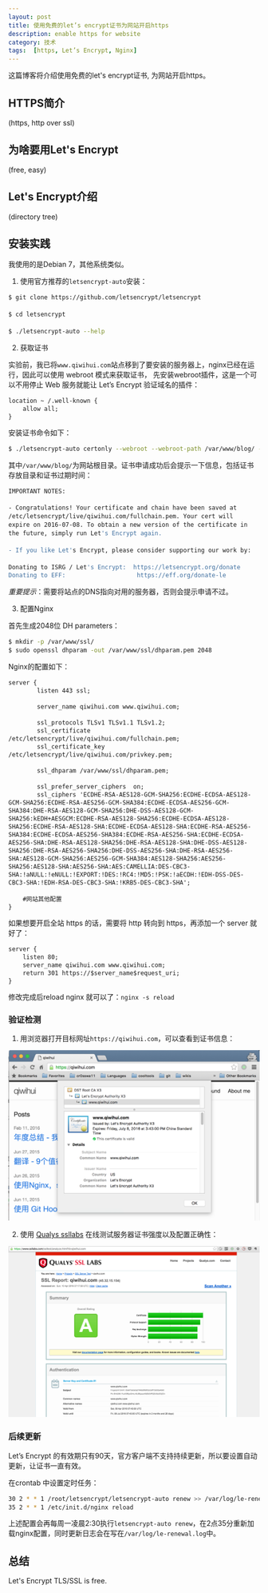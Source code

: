 ```yaml
---
layout: post
title: 使用免费的let’s encrypt证书为网站开启https
description: enable https for website
category: 技术
tags:  [https, Let’s Encrypt, Nginx]
---
```


这篇博客将介绍使用免费的let's encrypt证书, 为网站开启https。
<!--more-->

## HTTPS简介

(https, http over ssl)

## 为啥要用Let's Encrypt

(free, easy)

## Let's Encrypt介绍

(directory tree)

## 安装实践

我使用的是Debian 7，其他系统类似。

1. 使用官方推荐的`letsencrypt-auto`安装：

```sh
$ git clone https://github.com/letsencrypt/letsencrypt

$ cd letsencrypt

$ ./letsencrypt-auto --help
```

2. 获取证书

实验前，我已将`www.qiwihui.com`站点移到了要安装的服务器上，nginx已经在运行，因此可以使用 webroot 模式来获取证书，
先安装webroot插件，这是一个可以不用停止 Web 服务就能让 Let’s Encrypt 验证域名的插件：

```
location ~ /.well-known {
    allow all;
}
```

安装证书命令如下：

```sh
$ ./letsencrypt-auto certonly --webroot --webroot-path /var/www/blog/ -d qiwihui.com -d www.qiwihui.com --agree-tos --email qiwihui@qiwihui.com
```

其中`/var/www/blog/`为网站根目录。证书申请成功后会提示一下信息，包括证书存放目录和证书过期时间：

```sh
IMPORTANT NOTES:

- Congratulations! Your certificate and chain have been saved at
/etc/letsencrypt/live/qiwihui.com/fullchain.pem. Your cert will
expire on 2016-07-08. To obtain a new version of the certificate in
the future, simply run Let's Encrypt again.

- If you like Let's Encrypt, please consider supporting our work by:

Donating to ISRG / Let's Encrypt:  https://letsencrypt.org/donate
Donating to EFF:                    https://eff.org/donate-le
```

*重要提示*：需要将站点的DNS指向对用的服务器，否则会提示申请不过。

3. 配置Nginx

首先生成2048位 DH parameters：

```sh
$ mkdir -p /var/www/ssl/
$ sudo openssl dhparam -out /var/www/ssl/dhparam.pem 2048
```

Nginx的配置如下：

```nginx
server {
        listen 443 ssl;

        server_name qiwihui.com www.qiwihui.com;

        ssl_protocols TLSv1 TLSv1.1 TLSv1.2;
        ssl_certificate     /etc/letsencrypt/live/qiwihui.com/fullchain.pem;
        ssl_certificate_key /etc/letsencrypt/live/qiwihui.com/privkey.pem;

        ssl_dhparam /var/www/ssl/dhparam.pem;

        ssl_prefer_server_ciphers  on;
        ssl_ciphers 'ECDHE-RSA-AES128-GCM-SHA256:ECDHE-ECDSA-AES128-GCM-SHA256:ECDHE-RSA-AES256-GCM-SHA384:ECDHE-ECDSA-AES256-GCM-SHA384:DHE-RSA-AES128-GCM-SHA256:DHE-DSS-AES128-GCM-SHA256:kEDH+AESGCM:ECDHE-RSA-AES128-SHA256:ECDHE-ECDSA-AES128-SHA256:ECDHE-RSA-AES128-SHA:ECDHE-ECDSA-AES128-SHA:ECDHE-RSA-AES256-SHA384:ECDHE-ECDSA-AES256-SHA384:ECDHE-RSA-AES256-SHA:ECDHE-ECDSA-AES256-SHA:DHE-RSA-AES128-SHA256:DHE-RSA-AES128-SHA:DHE-DSS-AES128-SHA256:DHE-RSA-AES256-SHA256:DHE-DSS-AES256-SHA:DHE-RSA-AES256-SHA:AES128-GCM-SHA256:AES256-GCM-SHA384:AES128-SHA256:AES256-SHA256:AES128-SHA:AES256-SHA:AES:CAMELLIA:DES-CBC3-SHA:!aNULL:!eNULL:!EXPORT:!DES:!RC4:!MD5:!PSK:!aECDH:!EDH-DSS-DES-CBC3-SHA:!EDH-RSA-DES-CBC3-SHA:!KRB5-DES-CBC3-SHA';

	#网站其他配置
}
```

如果想要开启全站 https 的话，需要将 http 转向到 https，再添加一个 server 就好了：

```nginx
server {
    listen 80;
    server_name qiwihui.com www.qiwihui.com;
    return 301 https://$server_name$request_uri;
}
```

修改完成后reload nginx 就可以了：`nginx -s reload`

### 验证检测

1. 用浏览器打开目标网址`https://qiwihui.com`，可以查看到证书信息：

<img src="/media/files/2015/04/10-https-on-qiwihui-com.png"><img>

2. 使用 [Qualys ssllabs](https://www.ssllabs.com/ssltest/index.html) 在线测试服务器证书强度以及配置正确性：

<img src='/media/files/2015/04/10-ssllabs-results.png'><img>

### 后续更新

Let’s Encrypt 的有效期只有90天，官方客户端不支持持续更新，所以要设置自动更新，让证书一直有效。

在crontab 中设置定时任务：

```sh
30 2 * * 1 /root/letsencrypt/letsencrypt-auto renew >> /var/log/le-renew.log
35 2 * * 1 /etc/init.d/nginx reload
```

上述配置会再每周一凌晨2:30执行`letsencrypt-auto renew`，在2点35分重新加载nginx配置，同时更新日志会在写在`/var/log/le-renewal.log`中。

## 总结

Let's Encrypt TLS/SSL is free.

